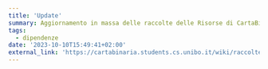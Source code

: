 ```yaml
---
title: 'Update'
summary: Aggiornamento in massa delle raccolte delle Risorse di CartaBinaria
tags:
  - dipendenze
date: '2023-10-10T15:49:41+02:00'
external_link: 'https://cartabinaria.students.cs.unibo.it/wiki/raccolte-di-risorse/aggiornare-le-raccolte-in-massa/'
---
```

